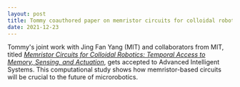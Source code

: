 ```yaml
---
layout: post
title: Tommy coauthored paper on memristor circuits for colloidal robotics
date: 2021-12-23
---
```


Tommy's joint work with Jing Fan Yang (MIT) and collaborators from MIT, titled [*Memristor Circuits for Colloidal Robotics: Temporal Access to Memory, Sensing, and Actuation*](https://onlinelibrary.wiley.com/doi/full/10.1002/aisy.202100205), gets accepted to Advanced Intelligent Systems. This computational study shows how memristor-based circuits will be crucial to the future of microrobotics.